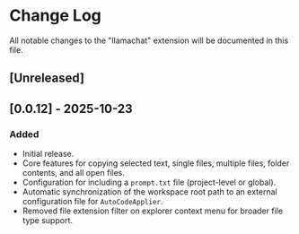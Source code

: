 # Change Log

All notable changes to the "llamachat" extension will be documented in this file.

## [Unreleased]

## [0.0.12] - 2025-10-23
### Added
- Initial release.
- Core features for copying selected text, single files, multiple files, folder contents, and all open files.
- Configuration for including a `prompt.txt` file (project-level or global).
- Automatic synchronization of the workspace root path to an external configuration file for `AutoCodeApplier`.
- Removed file extension filter on explorer context menu for broader file type support.